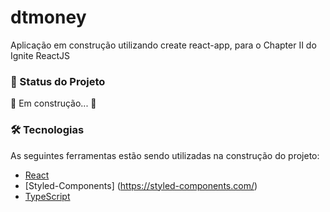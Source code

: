 # dtmoney

Aplicação em construção utilizando create react-app, para o Chapter II do Ignite ReactJS

### 🚀 Status do Projeto

🚧 Em construção... 🚧

### 🛠 Tecnologias

As seguintes ferramentas estão sendo utilizadas na construção do projeto:

- [React](https://pt-br.reactjs.org/)
- [Styled-Components] (https://styled-components.com/)
- [TypeScript](https://www.typescriptlang.org/)
